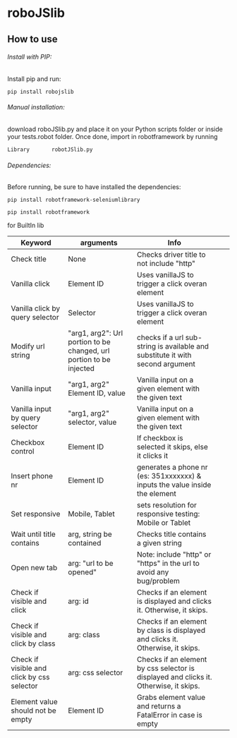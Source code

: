 # roboJSlib
## How to use

###### Install with PIP:
Install pip and run:
```
pip install robojslib
```

###### Manual installation:
download roboJSlib.py and place it on your Python scripts folder or inside your tests.robot folder.
Once done, import in robotframework by running
```
Library       robotJSlib.py
```

###### Dependencies:
Before running, be sure to have installed the dependencies:
````
pip install robotframework-seleniumlibrary
````
````
pip install robotframework
````
for BuiltIn lib

| Keyword                       |  arguments             | Info                                       |   |   |
|   ---                         |---                     |---                                         |---|---|
| Check title                   |  None                  | Checks driver title to not include "http"  |   |   |
| Vanilla click           |  Element ID            | Uses vanillaJS to trigger a click overan element  |   |   |
|Vanilla click by query selector| Selector | Uses vanillaJS to trigger a click overan element
| Modify url string|  "arg1, arg2": Url portion to be changed, url portion to be injected | checks if a url sub-string is available and substitute it with second argument  
| Vanilla input  | "arg1, arg2" Element ID, value | Vanilla input on a given element with the given text
| Vanilla input by query selector | "arg1, arg2" selector, value | Vanilla input on a given element with the given text
|Checkbox control|Element ID| If checkbox is selected it skips, else it clicks it
|Insert phone nr|Element ID| generates a phone nr (es: 351xxxxxxx) & inputs the value inside the element
|Set responsive|Mobile, Tablet| sets resolution for responsive testing: Mobile or Tablet
| Wait until title contains| arg, string be contained | Checks title contains a given string
| Open new tab | arg: "url to be opened" | Note: include "http" or "https" in the url to avoid any bug/problem
|Check if visible and click | arg: id| Checks if an element is displayed and clicks it. Otherwise, it skips.
|Check if visible and click by class|arg: class| Checks if an element by class is displayed and clicks it. Otherwise, it skips.
|Check if visible and click by css selector|arg: css selector| Checks if an element by css selector is displayed and clicks it. Otherwise, it skips.
|Element value should not be empty | Element ID | Grabs element value and returns a FatalError in case is empty
